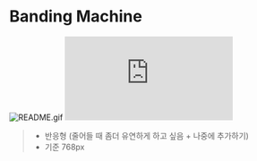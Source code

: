 # Banding Machine

![README.gif](images/readme.gif)
![주소 👆 click me!](https://sabit1997.github.io/banding_machine/index.html)

> - 반응형 (줄어들 때 좀더 유연하게 하고 싶음 + 나중에 추가하기)
> - 기준 768px
